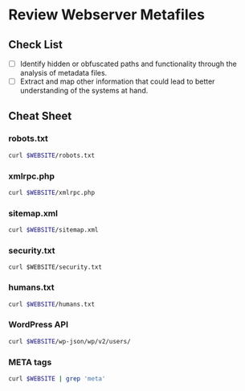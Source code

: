 # Review Webserver Metafiles

## Check List <a href="#check-list" id="check-list"></a>

* [ ] Identify hidden or obfuscated paths and functionality through the analysis of metadata files.
* [ ] Extract and map other information that could lead to better understanding of the systems at hand.

## Cheat Sheet <a href="#cheat-sheet" id="cheat-sheet"></a>

### robots.txt

```bash
curl $WEBSITE/robots.txt
```

### xmlrpc.php

```bash
curl $WEBSITE/xmlrpc.php
```

### sitemap.xml

```bash
curl $WEBSITE/sitemap.xml
```

### security.txt

```shell
curl $WEBSITE/security.txt
```

### humans.txt

```sh
curl $WEBSITE/humans.txt
```

### WordPress API

```sh
curl $WEBSITE/wp-json/wp/v2/users/
```

### META tags

```sh
curl $WEBSITE | grep 'meta'
```
